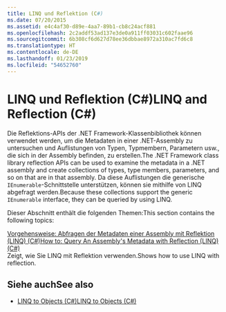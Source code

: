 ```yaml
---
title: LINQ und Reflektion (C#)
ms.date: 07/20/2015
ms.assetid: e4c4af30-d89e-4aa7-89b1-cb8c24acf881
ms.openlocfilehash: 2c2addf53ad137e3de0a911ff03031c602faae96
ms.sourcegitcommit: 6b308cf6d627d78ee36dbbae8972a310ac7fd6c8
ms.translationtype: HT
ms.contentlocale: de-DE
ms.lasthandoff: 01/23/2019
ms.locfileid: "54652760"
---
```

# <a name="linq-and-reflection-c"></a><span data-ttu-id="9c378-102">LINQ und Reflektion (C#)</span><span class="sxs-lookup"><span data-stu-id="9c378-102">LINQ and Reflection (C#)</span></span>
<span data-ttu-id="9c378-103">Die Reflektions-APIs der .NET Framework-Klassenbibliothek können verwendet werden, um die Metadaten in einer .NET-Assembly zu untersuchen und Auflistungen von Typen, Typmembern, Parametern usw., die sich in der Assembly befinden, zu erstellen.</span><span class="sxs-lookup"><span data-stu-id="9c378-103">The .NET Framework class library reflection APIs can be used to examine the metadata in a .NET assembly and create collections of types, type members, parameters, and so on that are in that assembly.</span></span> <span data-ttu-id="9c378-104">Da diese Auflistungen die generische `IEnumerable`-Schnittstelle unterstützen, können sie mithilfe von LINQ abgefragt werden.</span><span class="sxs-lookup"><span data-stu-id="9c378-104">Because these collections support the generic `IEnumerable` interface, they can be queried by using LINQ.</span></span>  
  
 <span data-ttu-id="9c378-105">Dieser Abschnitt enthält die folgenden Themen:</span><span class="sxs-lookup"><span data-stu-id="9c378-105">This section contains the following topics:</span></span>  
  
 [<span data-ttu-id="9c378-106">Vorgehensweise: Abfragen der Metadaten einer Assembly mit Reflektion (LINQ) (C#)</span><span class="sxs-lookup"><span data-stu-id="9c378-106">How to: Query An Assembly's Metadata with Reflection (LINQ) (C#)</span></span>](../../../../csharp/programming-guide/concepts/linq/how-to-query-an-assembly-s-metadata-with-reflection-linq.md)  
 <span data-ttu-id="9c378-107">Zeigt, wie Sie LINQ mit Reflektion verwenden.</span><span class="sxs-lookup"><span data-stu-id="9c378-107">Shows how to use LINQ with reflection.</span></span>  
  
## <a name="see-also"></a><span data-ttu-id="9c378-108">Siehe auch</span><span class="sxs-lookup"><span data-stu-id="9c378-108">See also</span></span>

- [<span data-ttu-id="9c378-109">LINQ to Objects (C#)</span><span class="sxs-lookup"><span data-stu-id="9c378-109">LINQ to Objects (C#)</span></span>](../../../../csharp/programming-guide/concepts/linq/linq-to-objects.md)

